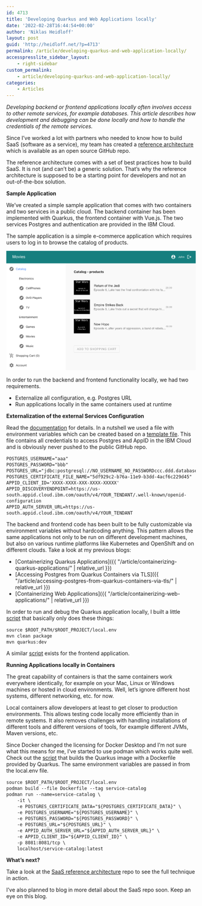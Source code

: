 ```yaml
---
id: 4713
title: 'Developing Quarkus and Web Applications locally'
date: '2022-02-28T16:44:54+00:00'
author: 'Niklas Heidloff'
layout: post
guid: 'http://heidloff.net/?p=4713'
permalink: /article/developing-quarkus-and-web-application-locally/
accesspresslite_sidebar_layout:
    - right-sidebar
custom_permalink:
    - article/developing-quarkus-and-web-application-locally/
categories:
    - Articles
---
```


*Developing backend or frontend applications locally often involves access to other remote services, for example databases. This article describes how development and debugging can be done locally and how to handle the credentials of the remote services.*

Since I’ve worked a lot with partners who needed to know how to build SaaS (software as a service), my team has created a [reference architecture](https://github.com/IBM/multi-tenancy) which is available as an open source GitHub repo.

The reference architecture comes with a set of best practices how to build SaaS. It is not (and can’t be) a generic solution. That’s why the reference architecture is supposed to be a starting point for developers and not an out-of-the-box solution.

**Sample Application**

We’ve created a simple sample application that comes with two containers and two services in a public cloud. The backend container has been implemented with Quarkus, the frontend container with Vue.js. The two services Postgres and authentication are provided in the IBM Cloud.

The sample application is a simple e-commerce application which requires users to log in to browse the catalog of products.

![image](/assets/img/2022/02/example-app.png)

In order to run the backend and frontend functionality locally, we had two requirements.

- Externalize all configuration, e.g. Postgres URL
- Run applications locally in the same containers used at runtime

**Externalization of the external Services Configuration**

Read the [documentation](https://github.com/IBM/multi-tenancy-documentation/blob/main/documentation/development_of_microservices/local-development.md) for details. In a nutshell we used a file with environment variables which can be created based on a [template file](https://github.com/IBM/multi-tenancy/blob/main/local.env.template). This file contains all credentials to access Postgres and AppID in the IBM Cloud and is obviously never pushed to the public GitHub repo.

```
POSTGRES_USERNAME="aaa"
POSTGRES_PASSWORD="bbb"
POSTGRES_URL="jdbc:postgresql://NO_USERNAME_NO_PASSWORDccc.ddd.databases.appdomain.cloud:30143/ibmclouddbNOTHING_ELSE"
POSTGRES_CERTIFICATE_FILE_NAME="5df929c2-b76a-11e9-b3dd-4acf6c229d45"
APPID_CLIENT_ID='XXXX-XXXX-XXX-XXXX-XXXXX'
APPID_DISCOVERYENDPOINT=https://us-south.appid.cloud.ibm.com/oauth/v4/YOUR_TENDANT/.well-known/openid-configuration
APPID_AUTH_SERVER_URL=https://us-south.appid.cloud.ibm.com/oauth/v4/YOUR_TENDANT
```

The backend and frontend code has been built to be fully customizable via environment variables without hardcoding anything. This pattern allows the same applications not only to be run on different development machines, but also on various runtime platforms like Kubernetes and OpenShift and on different clouds. Take a look at my previous blogs:

- [Containerizing Quarkus Applications]({{ "/article/containerizing-quarkus-applications/" | relative_url }})
- [Accessing Postgres from Quarkus Containers via TLS]({{ "/article/accessing-postgres-from-quarkus-containers-via-tls/" | relative_url }})
- [Containerizing Web Applications]({{ "/article/containerizing-web-applications/" | relative_url }})

In order to run and debug the Quarkus application locally, I built a little [script](https://github.com/IBM/multi-tenancy/blob/main/scripts/run-locally-backend.sh) that basically only does these things:

```
source $ROOT_PATH/$ROOT_PROJECT/local.env
mvn clean package
mvn quarkus:dev
```

A similar [script](https://github.com/IBM/multi-tenancy/blob/main/scripts/run-locally-frontend.sh) exists for the frontend application.

**Running Applications locally in Containers**

The great capability of containers is that the same containers work everywhere identically, for example on your Mac, Linux or Windows machines or hosted in cloud environments. Well, let’s ignore different host systems, different networking, etc. for now.

Local containers allow developers at least to get closer to production environments. This allows testing code locally more efficiently than in remote systems. It also removes challenges with handling installations of different tools and different versions of tools, for example different JVMs, Maven versions, etc.

Since Docker changed the licensing for Docker Desktop and I’m not sure what this means for me, I’ve started to use podman which works quite well. Check out the [script](https://github.com/IBM/multi-tenancy/blob/main/scripts/run-locally-container-backend.sh) that builds the Quarkus image with a Dockerfile provided by Quarkus. The same environment variables are passed in from the local.env file.

```
source $ROOT_PATH/$ROOT_PROJECT/local.env
podman build --file Dockerfile --tag service-catalog
podman run --name=service-catalog \
    -it \
    -e POSTGRES_CERTIFICATE_DATA="${POSTGRES_CERTIFICATE_DATA}" \
    -e POSTGRES_USERNAME="${POSTGRES_USERNAME}" \
    -e POSTGRES_PASSWORD="${POSTGRES_PASSWORD}" \
    -e POSTGRES_URL="${POSTGRES_URL}" \
    -e APPID_AUTH_SERVER_URL="${APPID_AUTH_SERVER_URL}" \
    -e APPID_CLIENT_ID="${APPID_CLIENT_ID}" \
    -p 8081:8081/tcp \
    localhost/service-catalog:latest
```

**What’s next?**

Take a look at the [SaaS reference architecture](https://github.com/IBM/multi-tenancy) repo to see the full technique in action.

I’ve also planned to blog in more detail about the SaaS repo soon. Keep an eye on this blog.